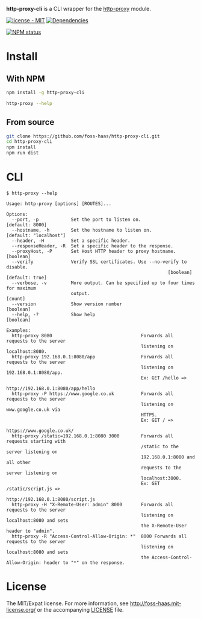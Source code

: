 **http-proxy-cli** is a CLI wrapper for the [http-proxy](https://www.npmjs.com/package/http-proxy) module.

[![license - MIT](https://img.shields.io/npm/l/http-proxy-cli.svg)](http://foss-haas.mit-license.org) [![Dependencies](https://img.shields.io/david/foss-haas/http-proxy-cli.svg)](https://david-dm.org/foss-haas/http-proxy-cli)

[![NPM status](https://nodei.co/npm/http-proxy-cli.png?compact=true)](https://www.npmjs.com/package/http-proxy-cli)

# Install

## With NPM

```sh
npm install -g http-proxy-cli

http-proxy --help
```

## From source

```sh
git clone https://github.com/foss-haas/http-proxy-cli.git
cd http-proxy-cli
npm install
npm run dist
```

# CLI

```
$ http-proxy --help

Usage: http-proxy [options] [ROUTES]...

Options:
  --port, -p            Set the port to listen on.                    [default: 8000]
  --hostname, -h        Set the hostname to listen on.         [default: "localhost"]
  --header, -H          Set a specific header.
  --responseHeader, -R  Set a specific header to the response.
  --proxyHost, -P       Set Host HTTP header to proxy hostname.             [boolean]
  --verify              Verify SSL certificates. Use --no-verify to disable.
                                                            [boolean] [default: true]
  --verbose, -v         More output. Can be specified up to four times for maximum
                        output.                                               [count]
  --version             Show version number                                 [boolean]
  --help, -?            Show help                                           [boolean]

Examples:
  http-proxy 8080                                 Forwards all requests to the server
                                                  listening on localhost:8080.
  http-proxy 192.168.0.1:8080/app                 Forwards all requests to the server
                                                  listening on 192.168.0.1:8080/app.
                                                  Ex: GET /hello =>
                                                  http://192.168.0.1:8080/app/hello
  http-proxy -P https://www.google.co.uk          Forwards all requests to the server
                                                  listening on www.google.co.uk via
                                                  HTTPS.
                                                  Ex: GET / =>
                                                  https://www.google.co.uk/
  http-proxy /static=192.168.0.1:8080 3000        Forwards all requests starting with
                                                  /static to the server listening on
                                                  192.168.0.1:8080 and all other
                                                  requests to the server listening on
                                                  localhost:3000.
                                                  Ex: GET /static/script.js =>
                                                  http://192.168.0.1:8080/script.js
  http-proxy -H "X-Remote-User: admin" 8000       Forwards all requests to the server
                                                  listening on localhost:8080 and sets
                                                  the X-Remote-User header to "admin".
  http-proxy -R "Access-Control-Allow-Origin: *"  8000 Forwards all requests to the server
                                                  listening on localhost:8080 and sets
                                                  the Access-Control-Allow-Origin: header to "*" on the response.
```

# License

The MIT/Expat license. For more information, see http://foss-haas.mit-license.org/ or the accompanying [LICENSE](https://github.com/foss-haas/http-proxy-cli/blob/master/LICENSE) file.
